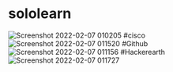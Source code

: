 # sololearn
![Screenshot 2022-02-07 010205](https://user-images.githubusercontent.com/99003477/152698175-6ae2fd34-feeb-4e80-a826-f7043145afb4.png)
#cisco
![Screenshot 2022-02-07 011520](https://user-images.githubusercontent.com/99003477/152698698-bc1c69cf-7428-46dd-9dcc-83c0a311fb40.png)
#Github
![Screenshot 2022-02-07 011156](https://user-images.githubusercontent.com/99003477/152698725-6d41596b-987e-4857-abc4-46d281df229c.png)
#Hackerearth
![Screenshot 2022-02-07 011727](https://user-images.githubusercontent.com/99003477/152698746-e0224d42-05df-41f8-aeda-5f43bd3c3a2e.png)

